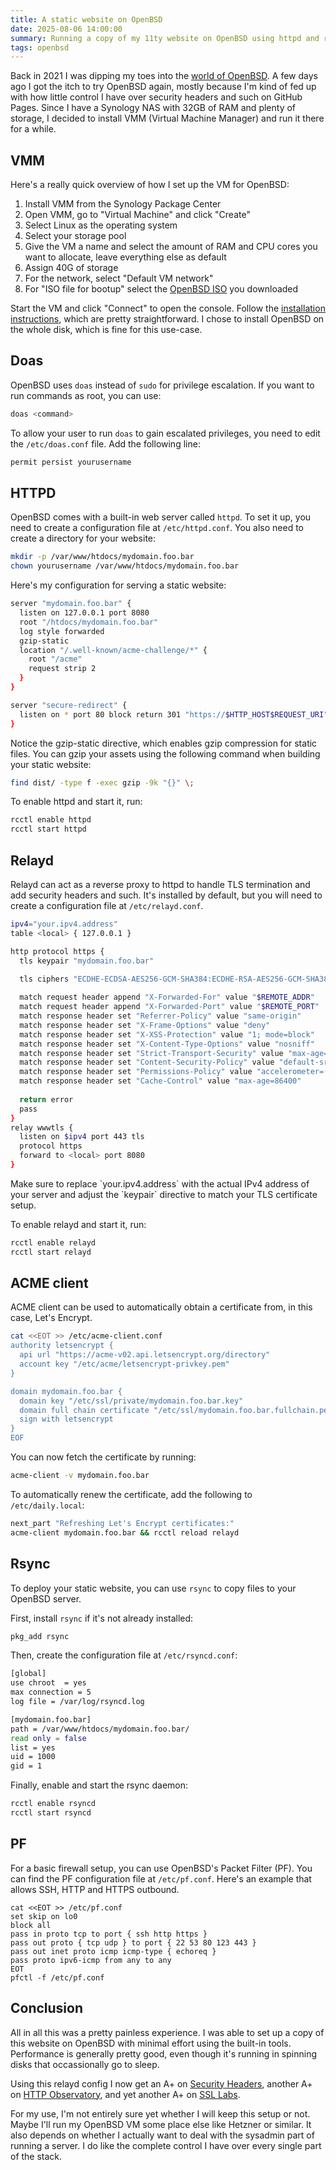 ```yaml
---
title: A static website on OpenBSD
date: 2025-08-06 14:00:00
summary: Running a copy of my 11ty website on OpenBSD using httpd and relayd.
tags: openbsd
---
```


Back in 2021 I was dipping my toes into the [world of OpenBSD](https://mijndertstuij.nl/posts/openbsd/). A few days ago I got the itch to try OpenBSD again, mostly because I'm kind of fed up with how little control I have over security headers and such on GitHub Pages. Since I have a Synology NAS with 32GB of RAM and plenty of storage, I decided to install VMM (Virtual Machine Manager) and run it there for a while.

## VMM 

Here's a really quick overview of how I set up the VM for OpenBSD:

1. Install VMM from the Synology Package Center
2. Open VMM, go to "Virtual Machine" and click "Create" 
3. Select Linux as the operating system 
4. Select your storage pool 
5. Give the VM a name and select the amount of RAM and CPU cores you want to allocate, leave everything else as default
6. Assign 40G of storage
7. For the network, select "Default VM network" 
8. For "ISO file for bootup" select the [OpenBSD ISO](https://mirror.leaseweb.com/pub/OpenBSD/7.7/amd64/install77.iso) you downloaded

Start the VM and click "Connect" to open the console. Follow the [installation instructions](https://www.openbsdhandbook.com/installation/), which are pretty straightforward. I chose to install OpenBSD on the whole disk, which is fine for this use-case.

## Doas

OpenBSD uses `doas` instead of `sudo` for privilege escalation. If you want to run commands as root, you can use:

```sh
doas <command>
```  

To allow your user to run `doas` to gain escalated privileges, you need to edit the `/etc/doas.conf` file. Add the following line:

```sh
permit persist yourusername
```

## HTTPD

OpenBSD comes with a built-in web server called `httpd`. To set it up, you need to create a configuration file at `/etc/httpd.conf`. You also need to create a directory for your website:

```sh
mkdir -p /var/www/htdocs/mydomain.foo.bar
chown yourusername /var/www/htdocs/mydomain.foo.bar
```

Here's my configuration for serving a static website:

```sh
server "mydomain.foo.bar" {
  listen on 127.0.0.1 port 8080
  root "/htdocs/mydomain.foo.bar"
  log style forwarded
  gzip-static
  location "/.well-known/acme-challenge/*" {
    root "/acme"
    request strip 2
  }
}

server "secure-redirect" {
  listen on * port 80 block return 301 "https://$HTTP_HOST$REQUEST_URI"
}
```

<aside><p>Notice the gzip-static directive, which enables gzip compression for static files. You can gzip your assets using the following command when building your static website:</p>

```sh
find dist/ -type f -exec gzip -9k "{}" \;
```
</aside>

To enable httpd and start it, run:

```sh
rcctl enable httpd
rcctl start httpd
```

## Relayd

Relayd can act as a reverse proxy to httpd to handle TLS termination and add security headers and such. It's installed by default, but you will need to create a configuration file at `/etc/relayd.conf`.

```sh
ipv4="your.ipv4.address"
table <local> { 127.0.0.1 }

http protocol https {
  tls keypair "mydomain.foo.bar"

  tls ciphers "ECDHE-ECDSA-AES256-GCM-SHA384:ECDHE-RSA-AES256-GCM-SHA384:ECDHE-ECDSA-CHACHA20-POLY1305:ECDHE-RSA-CHACHA20-POLY1305:ECDHE-ECDSA-AES128-GCM-SHA256:ECDHE-RSA-AES128-GCM-SHA256:ECDHE-ECDSA-AES256-SHA384:ECDHE-RSA-AES256-SHA384:ECDHE-ECDSA-AES128-SHA256:ECDHE-RSA-AES128-SHA256"
  
  match request header append "X-Forwarded-For" value "$REMOTE_ADDR"
  match request header append "X-Forwarded-Port" value "$REMOTE_PORT"
  match response header set "Referrer-Policy" value "same-origin"
  match response header set "X-Frame-Options" value "deny"
  match response header set "X-XSS-Protection" value "1; mode=block"
  match response header set "X-Content-Type-Options" value "nosniff"
  match response header set "Strict-Transport-Security" value "max-age=31536000; includeSubDomains; preload"
  match response header set "Content-Security-Policy" value "default-src 'self'; font-src 'self' https://fonts.googleapis.com https://fonts.gstatic.com; style-src 'self' https://fonts.googleapis.com; script-src 'self' https://fonts.googleapis.com https://fonts.gstatic.com 'sha256-1jAmyYXcRq6zFldLe/GCgIDJBiOONdXjTLgEFMDnDSM=' 'sha256-ZswfTY7H35rbv8WC7NXBoiC7WNu86vSzCDChNWwZZDM=';"
  match response header set "Permissions-Policy" value "accelerometer=()"
  match response header set "Cache-Control" value "max-age=86400"
  
  return error
  pass
}
relay wwwtls {
  listen on $ipv4 port 443 tls
  protocol https
  forward to <local> port 8080
}
```

<aside>Make sure to replace `your.ipv4.address` with the actual IPv4 address of your server and adjust the `keypair` directive to match your TLS certificate setup.</aside>

To enable relayd and start it, run:

```sh
rcctl enable relayd
rcctl start relayd
```

## ACME client

ACME client can be used to automatically obtain a certificate from, in this case, Let's Encrypt.

```sh
cat <<EOT >> /etc/acme-client.conf
authority letsencrypt {
  api url "https://acme-v02.api.letsencrypt.org/directory"
  account key "/etc/acme/letsencrypt-privkey.pem"
}

domain mydomain.foo.bar {
  domain key "/etc/ssl/private/mydomain.foo.bar.key"
  domain full chain certificate "/etc/ssl/mydomain.foo.bar.fullchain.pem"
  sign with letsencrypt
}
EOF
```

You can now fetch the certificate by running:

```sh
acme-client -v mydomain.foo.bar
```

To automatically renew the certificate, add the following to `/etc/daily.local`:

```sh
next_part "Refreshing Let's Encrypt certificates:"
acme-client mydomain.foo.bar && rcctl reload relayd
```

## Rsync

To deploy your static website, you can use `rsync` to copy files to your OpenBSD server.

First, install `rsync` if it's not already installed:

```sh
pkg_add rsync
```

Then, create the configuration file at `/etc/rsyncd.conf`:

```sh
[global]
use chroot  = yes
max connection = 5
log file = /var/log/rsyncd.log

[mydomain.foo.bar]
path = /var/www/htdocs/mydomain.foo.bar/
read only = false
list = yes
uid = 1000
gid = 1
```

Finally, enable and start the rsync daemon:

```sh
rcctl enable rsyncd
rcctl start rsyncd
```

## PF 

For a basic firewall setup, you can use OpenBSD's Packet Filter (PF). You can find the PF configuration file at `/etc/pf.conf`. Here's an example that allows SSH, HTTP and HTTPS outbound.

```pf
cat <<EOT >> /etc/pf.conf
set skip on lo0
block all
pass in proto tcp to port { ssh http https }
pass out proto { tcp udp } to port { 22 53 80 123 443 }
pass out inet proto icmp icmp-type { echoreq }
pass proto ipv6-icmp from any to any
EOT
pfctl -f /etc/pf.conf
```

## Conclusion

All in all this was a pretty painless experience. I was able to set up a copy of this website on OpenBSD with minimal effort using the built-in tools. Performance is generally pretty good, even though it's running in spinning disks that occassionally go to sleep.

Using this relayd config I now get an A+ on [Security Headers](https://securityheaders.com/), another A+ on [HTTP Observatory](https://developer.mozilla.org/en-US/observatory), and yet another A+ on [SSL Labs](https://www.ssllabs.com/ssltest/).

For my use, I'm not entirely sure yet whether I will keep this setup or not. Maybe I'll run my OpenBSD VM some place else like Hetzner or similar. It also depends on whether I actually want to deal with the sysadmin part of running a server. I do like the complete control I have over every single part of the stack.